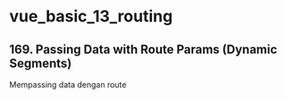 # vue_basic_13_routing
## 169. Passing Data with Route Params (Dynamic Segments)

Mempassing data dengan route

